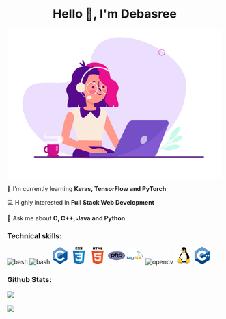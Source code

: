 <h1 align="center">Hello 👋, I'm Debasree</h1>

<img align="center" alt="coding" src="https://github.com/DebasreeNath48/DebasreeNath48/blob/main/girl_coding.gif"/>

🌱 I’m currently learning **Keras, TensorFlow and PyTorch**

💻 Highly interested in **Full Stack Web Development**

💬 Ask me about **C, C++, Java and Python**

<h3 align="left">Technical skills:</h3>

<img src="https://www.vectorlogo.zone/logos/java/java-horizontal.svg" alt="bash" width="60" height="40"/> <img src="https://www.vectorlogo.zone/logos/python/python-icon.svg" alt="bash" width="40" height="40"/> <img src="https://raw.githubusercontent.com/devicons/devicon/master/icons/c/c-original.svg" alt="c" width="40" height="40"/> <img src="https://raw.githubusercontent.com/devicons/devicon/master/icons/css3/css3-original-wordmark.svg" alt="css3" width="40" height="40"/> <img src="https://raw.githubusercontent.com/devicons/devicon/master/icons/html5/html5-original-wordmark.svg" alt="html5" width="40" height="40"/> <img src="https://raw.githubusercontent.com/devicons/devicon/master/icons/php/php-original.svg" alt="php" width="40" height="40"/> <img src="https://raw.githubusercontent.com/devicons/devicon/master/icons/mysql/mysql-original-wordmark.svg" alt="mysql" width="40" height="40"/> <img src="https://www.vectorlogo.zone/logos/opencv/opencv-icon.svg" alt="opencv" width="40" height="40"/> <img src="https://raw.githubusercontent.com/devicons/devicon/master/icons/linux/linux-original.svg" alt="linux" width="40" height="40"/> <img src="https://raw.githubusercontent.com/devicons/devicon/master/icons/cplusplus/cplusplus-original.svg" alt="cplusplus" width="40" height="40"/>

<h3 align="left">Github Stats: </h3>

![](https://github-readme-stats.vercel.app/api/top-langs/?username=DebasreeNath48&theme=vision-friendly-dark&hide_border=true&include_all_commits=true&count_private=true&layout=compact)

![](https://github-readme-streak-stats.herokuapp.com/?user=DebasreeNath48&theme=vision-friendly-dark&hide_border=true)
